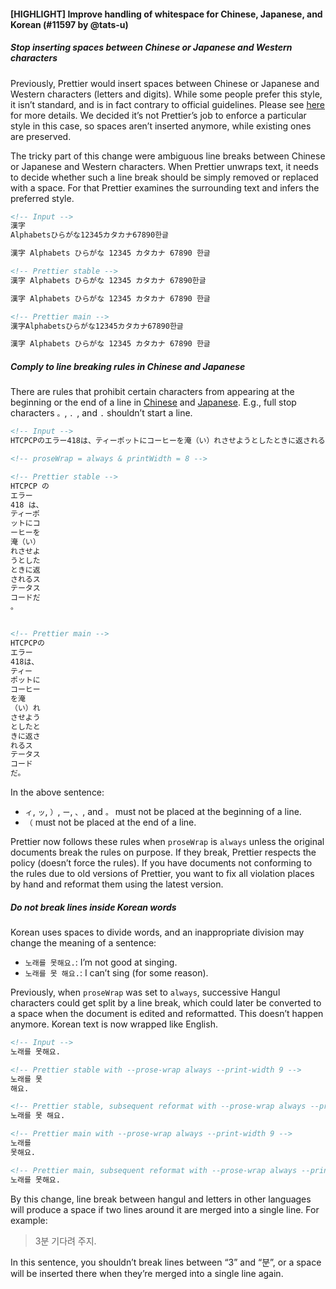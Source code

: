 #### [HIGHLIGHT] Improve handling of whitespace for Chinese, Japanese, and Korean (#11597 by @tats-u)

##### Stop inserting spaces between Chinese or Japanese and Western characters

Previously, Prettier would insert spaces between Chinese or Japanese and Western characters (letters and digits). While some people prefer this style, it isn’t standard, and is in fact contrary to official guidelines. Please see [here](https://github.com/tats-u/prettier-plugin-md-nocjsp#why-this-plugin-is-needed) for more details. We decided it’s not Prettier’s job to enforce a particular style in this case, so spaces aren’t inserted anymore, while existing ones are preserved.

The tricky part of this change were ambiguous line breaks between Chinese or Japanese and Western characters. When Prettier unwraps text, it needs to decide whether such a line break should be simply removed or replaced with a space. For that Prettier examines the surrounding text and infers the preferred style.

<!-- prettier-ignore -->
```markdown
<!-- Input -->
漢字
Alphabetsひらがな12345カタカナ67890한글

漢字 Alphabets ひらがな 12345 カタカナ 67890 한글

<!-- Prettier stable -->
漢字 Alphabets ひらがな 12345 カタカナ 67890한글

漢字 Alphabets ひらがな 12345 カタカナ 67890 한글

<!-- Prettier main -->
漢字Alphabetsひらがな12345カタカナ67890한글

漢字 Alphabets ひらがな 12345 カタカナ 67890 한글
```

##### Comply to line breaking rules in Chinese and Japanese

There are rules that prohibit certain characters from appearing at the beginning or the end of a line in [Chinese](https://www.w3.org/TR/clreq/#prohibition_rules_for_line_start_end) and [Japanese](https://www.w3.org/TR/jlreq/#characters_not_starting_a_line). E.g., full stop characters `。`, `．`, and `.` shouldn’t start a line.

<!-- prettier-ignore -->
```markdown
<!-- Input -->
HTCPCPのエラー418は、ティーポットにコーヒーを淹（い）れさせようとしたときに返されるステータスコードだ。

<!-- proseWrap = always & printWidth = 8 -->

<!-- Prettier stable -->
HTCPCP の
エラー
418 は、
ティーポ
ットにコ
ーヒーを
淹（い）
れさせよ
うとした
ときに返
されるス
テータス
コードだ
。


<!-- Prettier main -->
HTCPCPの
エラー
418は、
ティー
ポットに
コーヒー
を淹
（い）れ
させよう
としたと
きに返さ
れるス
テータス
コード
だ。
```

In the above sentence:

- `ィ`, `ッ`, `）`, `ー`, `、`, and `。` must not be placed at the beginning of a line.
- `（` must not be placed at the end of a line.

Prettier now follows these rules when `proseWrap` is `always` unless the original documents break the rules on purpose. If they break, Prettier respects the policy (doesn’t force the rules). If you have documents not conforming to the rules due to old versions of Prettier, you want to fix all violation places by hand and reformat them using the latest version.

##### Do not break lines inside Korean words

Korean uses spaces to divide words, and an inappropriate division may change the meaning of a sentence:

- `노래를 못해요.`: I’m not good at singing.
- `노래를 못 해요.`: I can’t sing (for some reason).

Previously, when `proseWrap` was set to `always`, successive Hangul characters could get split by a line break, which could later be converted to a space when the document is edited and reformatted. This doesn’t happen anymore. Korean text is now wrapped like English.

<!-- prettier-ignore -->
```markdown
<!-- Input -->
노래를 못해요.

<!-- Prettier stable with --prose-wrap always --print-width 9 -->
노래를 못
해요.

<!-- Prettier stable, subsequent reformat with --prose-wrap always --print-width 80 -->
노래를 못 해요.

<!-- Prettier main with --prose-wrap always --print-width 9 -->
노래를
못해요.

<!-- Prettier main, subsequent reformat with --prose-wrap always --print-width 80 -->
노래를 못해요.
```

By this change, line break between hangul and letters in other languages will produce a space if two lines around it are merged into a single line. For example:

> 3분 기다려 주지.

In this sentence, you shouldn’t break lines between “3” and “분”, or a space will be inserted there when they’re merged into a single line again.
